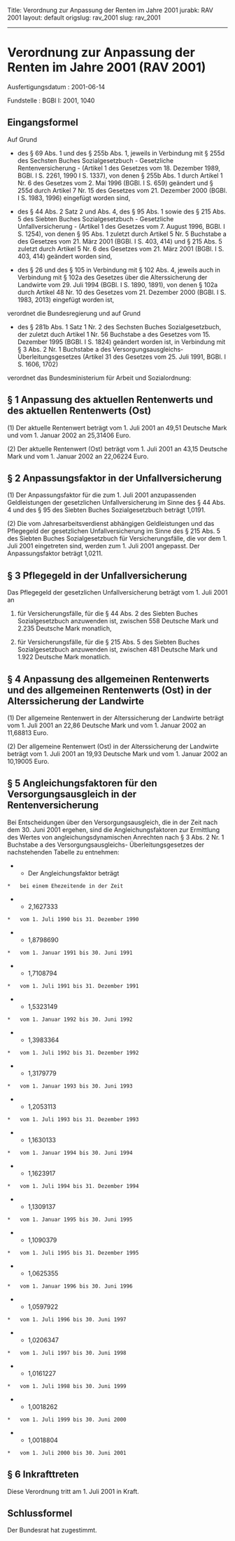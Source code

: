 Title: Verordnung zur Anpassung der Renten im Jahre 2001
jurabk: RAV 2001
layout: default
origslug: rav_2001
slug: rav_2001

---

# Verordnung zur Anpassung der Renten im Jahre 2001 (RAV 2001)

Ausfertigungsdatum
:   2001-06-14

Fundstelle
:   BGBl I: 2001, 1040



## Eingangsformel

Auf Grund

-   des § 69 Abs. 1 und des § 255b Abs. 1, jeweils in Verbindung mit §
    255d des Sechsten Buches Sozialgesetzbuch - Gesetzliche
    Rentenversicherung - (Artikel 1 des Gesetzes vom 18. Dezember 1989,
    BGBl. I S. 2261, 1990 I S. 1337), von denen § 255b Abs. 1 durch
    Artikel 1 Nr. 6 des Gesetzes vom 2. Mai 1996 (BGBl. I S. 659) geändert
    und § 255d durch Artikel 7 Nr. 15 des Gesetzes vom 21. Dezember 2000
    (BGBl. I S. 1983, 1996) eingefügt worden sind,


-   des § 44 Abs. 2 Satz 2 und Abs. 4, des § 95 Abs. 1 sowie des § 215
    Abs. 5 des Siebten Buches Sozialgesetzbuch - Gesetzliche
    Unfallversicherung - (Artikel 1 des Gesetzes vom 7. August 1996, BGBl.
    I S. 1254), von denen § 95 Abs. 1 zuletzt durch Artikel 5 Nr. 5
    Buchstabe a des Gesetzes vom 21. März 2001 (BGBl. I S. 403, 414) und §
    215 Abs. 5 zuletzt durch Artikel 5 Nr. 6 des Gesetzes vom 21. März
    2001 (BGBl. I S. 403, 414) geändert worden sind,


-   des § 26 und des § 105 in Verbindung mit § 102 Abs. 4, jeweils auch in
    Verbindung mit § 102a des Gesetzes über die Alterssicherung der
    Landwirte vom 29. Juli 1994 (BGBl. I S. 1890, 1891), von denen § 102a
    durch Artikel 48 Nr. 10 des Gesetzes vom 21. Dezember 2000 (BGBl. I S.
    1983, 2013) eingefügt worden ist,



verordnet die Bundesregierung und auf Grund

-   des § 281b Abs. 1 Satz 1 Nr. 2 des Sechsten Buches Sozialgesetzbuch,
    der zuletzt duch Artikel 1 Nr. 56 Buchstabe a des Gesetzes vom 15.
    Dezember 1995 (BGBl. I S. 1824) geändert worden ist, in Verbindung mit
    § 3 Abs. 2 Nr. 1 Buchstabe a des Versorgungsausgleichs-
    Überleitungsgesetzes (Artikel 31 des Gesetzes vom 25. Juli 1991, BGBl.
    I S. 1606, 1702)



verordnet das Bundesministerium für Arbeit und Sozialordnung:


## § 1 Anpassung des aktuellen Rentenwerts und des aktuellen Rentenwerts (Ost)

(1) Der aktuelle Rentenwert beträgt vom 1. Juli 2001 an 49,51 Deutsche
Mark und vom 1. Januar 2002 an 25,31406 Euro.

(2) Der aktuelle Rentenwert (Ost) beträgt vom 1. Juli 2001 an 43,15
Deutsche Mark und vom 1. Januar 2002 an 22,06224 Euro.


## § 2 Anpassungsfaktor in der Unfallversicherung

(1) Der Anpassungsfaktor für die zum 1. Juli 2001 anzupassenden
Geldleistungen der gesetzlichen Unfallversicherung im Sinne des § 44
Abs. 4 und des § 95 des Siebten Buches Sozialgesetzbuch beträgt
1,0191.

(2) Die vom Jahresarbeitsverdienst abhängigen Geldleistungen und das
Pflegegeld der gesetzlichen Unfallversicherung im Sinne des § 215 Abs.
5 des Siebten Buches Sozialgesetzbuch für Versicherungsfälle, die vor
dem 1. Juli 2001 eingetreten sind, werden zum 1. Juli 2001 angepasst.
Der Anpassungsfaktor beträgt 1,0211.


## § 3 Pflegegeld in der Unfallversicherung

Das Pflegegeld der gesetzlichen Unfallversicherung beträgt vom 1. Juli
2001 an

1.  für Versicherungsfälle, für die § 44 Abs. 2 des Siebten Buches
    Sozialgesetzbuch anzuwenden ist, zwischen 558 Deutsche Mark und 2.235
    Deutsche Mark monatlich,


2.  für Versicherungsfälle, für die § 215 Abs. 5 des Siebten Buches
    Sozialgesetzbuch anzuwenden ist, zwischen 481 Deutsche Mark und 1.922
    Deutsche Mark monatlich.





## § 4 Anpassung des allgemeinen Rentenwerts und des allgemeinen Rentenwerts (Ost) in der Alterssicherung der Landwirte

(1) Der allgemeine Rentenwert in der Alterssicherung der Landwirte
beträgt vom 1. Juli 2001 an 22,86 Deutsche Mark und vom 1. Januar 2002
an 11,68813 Euro.

(2) Der allgemeine Rentenwert (Ost) in der Alterssicherung der
Landwirte beträgt vom 1. Juli 2001 an 19,93 Deutsche Mark und vom 1.
Januar 2002 an 10,19005 Euro.


## § 5 Angleichungsfaktoren für den Versorgungsausgleich in der Rentenversicherung

Bei Entscheidungen über den Versorgungsausgleich, die in der Zeit nach
dem 30. Juni 2001 ergehen, sind die Angleichungsfaktoren zur
Ermittlung des Wertes von angleichungsdynamischen Anrechten nach § 3
Abs. 2 Nr. 1 Buchstabe a des Versorgungsausgleichs-
Überleitungsgesetzes der nachstehenden Tabelle zu entnehmen:

*    *   Der Angleichungsfaktor beträgt

    *   bei einem Ehezeitende in der Zeit


*    *   2,1627333

    *   vom 1. Juli 1990 bis 31. Dezember 1990


*    *   1,8798690

    *   vom 1. Januar 1991 bis 30. Juni 1991


*    *   1,7108794

    *   vom 1. Juli 1991 bis 31. Dezember 1991


*    *   1,5323149

    *   vom 1. Januar 1992 bis 30. Juni 1992


*    *   1,3983364

    *   vom 1. Juli 1992 bis 31. Dezember 1992


*    *   1,3179779

    *   vom 1. Januar 1993 bis 30. Juni 1993


*    *   1,2053113

    *   vom 1. Juli 1993 bis 31. Dezember 1993


*    *   1,1630133

    *   vom 1. Januar 1994 bis 30. Juni 1994


*    *   1,1623917

    *   vom 1. Juli 1994 bis 31. Dezember 1994


*    *   1,1309137

    *   vom 1. Januar 1995 bis 30. Juni 1995


*    *   1,1090379

    *   vom 1. Juli 1995 bis 31. Dezember 1995


*    *   1,0625355

    *   vom 1. Januar 1996 bis 30. Juni 1996


*    *   1,0597922

    *   vom 1. Juli 1996 bis 30. Juni 1997


*    *   1,0206347

    *   vom 1. Juli 1997 bis 30. Juni 1998


*    *   1,0161227

    *   vom 1. Juli 1998 bis 30. Juni 1999


*    *   1,0018262

    *   vom 1. Juli 1999 bis 30. Juni 2000


*    *   1,0018804

    *   vom 1. Juli 2000 bis 30. Juni 2001





## § 6 Inkrafttreten

Diese Verordnung tritt am 1. Juli 2001 in Kraft.


## Schlussformel

Der Bundesrat hat zugestimmt.

